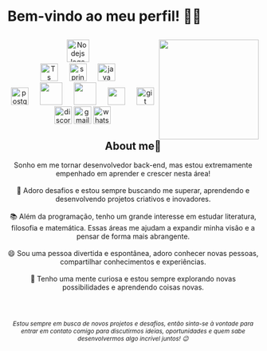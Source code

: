 





<h1>Bem-vindo ao meu perfil! 🌟😄</h1>
<h2 align="center"></h2>
<h2 align="center"></h2>


<div align="center">
  <img align="right" height="200" src="https://gifdb.com/images/high/good-morning-anime-boy-drink-coffee-c3wb4skfgxk1ubbj.gif"  />
   <img src="https://cdn.jsdelivr.net/gh/devicons/devicon/icons/nodejs/nodejs-original.svg" height="45" alt="Nodejs logo"  />
  <img width="15" />

  </div>

 <div align="center">
  <img src="https://cdn.jsdelivr.net/gh/devicons/devicon/icons/typescript/typescript-original.svg" height="35" alt="Ts logo"  />
  <img width="15" />
  <img src="https://cdn.jsdelivr.net/gh/devicons/devicon/icons/spring/spring-original.svg" height="35" alt="spring logo"  />
  <img width="15" />
  <img src="https://cdn.jsdelivr.net/gh/devicons/devicon/icons/java/java-original.svg" height="35" alt="java logo"  />
  <img width="15" />
  
</div>

 <div align="center">
  <img src="https://cdn.jsdelivr.net/gh/devicons/devicon/icons/postgresql/postgresql-original.svg" height="35" alt="postgresql logo"  />
  <img width="15" />
  <img src="https://cdn.jsdelivr.net/gh/devicons/devicon/icons/mysql/mysql-original-wordmark.svg" height="45" />
  <img width="15" />
  <img src="https://cdn.jsdelivr.net/gh/devicons/devicon/icons/docker/docker-original.svg" height="45" />
  <img width="15" />
  <img src="https://cdn.jsdelivr.net/gh/devicons/devicon/icons/linux/linux-original.svg" height="35" />
  <img width="15" />
   <img src="https://cdn.jsdelivr.net/gh/devicons/devicon/icons/git/git-original.svg" height="35" alt="git logo"  />
  <img width="15" />
  
 
          
</div>



<div align="center">
  <a href="https://discord.com" target="_blank"><img src="https://img.shields.io/static/v1?message=Discord&logo=discord&label=&color=7289DA&logoColor=white&labelColor=&style=for-the-badge" height="35" alt="discord logo" /></a>
  <a href="mailto:joaopaulovendraminiofl@gmail.com" target="_blank"><img src="https://img.shields.io/static/v1?message=Gmail&logo=gmail&label=&color=D14836&logoColor=white&labelColor=&style=for-the-badge" height="35" alt="gmail logo" /></a>
  <a href="https://api.whatsapp.com/send?phone=554699200181" target="_blank"><img src="https://img.shields.io/static/v1?message=Whatsapp&logo=whatsapp&label=&color=25D366&logoColor=white&labelColor=&style=for-the-badge" height="35" alt="whatsapp logo" /></a>
</div>





###
<h2 align="center"></h2>
<h2 align="center"></h2>
<h2 align="center">About me💫</h2>
<p align="center">Sonho em me tornar desenvolvedor back-end, mas estou extremamente empenhado em aprender e crescer nesta área!<br><br>🚀 Adoro desafios e estou sempre buscando me superar, aprendendo e desenvolvendo projetos criativos e inovadores.<br><br>📚 Além da programação, tenho um grande interesse em estudar literatura, filosofia e matemática. Essas áreas me ajudam a expandir minha visão e a pensar de forma mais abrangente.<br><br>😄 Sou uma pessoa divertida e espontânea, adoro conhecer novas pessoas, compartilhar conhecimentos e experiências.<br><br>🌟 Tenho uma mente curiosa e estou sempre explorando novas possibilidades e aprendendo coisas novas.</p>

###

<br clear="both">
<h6 align="center" style="font-size: 12px;">
 Estou sempre em busca de novos projetos e desafios, então sinta-se à vontade para entrar em contato comigo para discutirmos ideias, oportunidades e quem sabe desenvolvermos algo incrível juntos! 😉
</h6>



